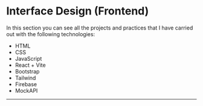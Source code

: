 # Interface Design (Frontend)

In this section you can see all the projects and practices that I have carried out with the following technologies:
- HTML
- CSS
- JavaScript
- React + Vite
- Bootstrap
- Tailwind
- Firebase
- MockAPI

<hr>


<a href="https://github.com/Kevin-Galarza77/Kevin-Galarza77.github.io/tree/Dise%C3%B1o-de-Interfaces/Deposito-de-Cerveza"><img src="https://i.postimg.cc/NFNRmGnC/Deposito-de-Cerveza-La-nenita.png" alt=""></a>

<a href="https://github.com/Kevin-Galarza77/Kevin-Galarza77.github.io/tree/Dise%C3%B1o-de-Interfaces/Veterinaria-Crud"><img src="https://i.postimg.cc/43NTBQ34/vet1.png" alt=""></a>

<a href="https://github.com/Kevin-Galarza77/Kevin-Galarza77.github.io/tree/Dise%C3%B1o-de-Interfaces/MiniMarketPepito-Crud"><img src="https://i.postimg.cc/1tDms8nF/minimarket.png" alt=""></a>

<a href="https://github.com/Kevin-Galarza77/Kevin-Galarza77.github.io/tree/Dise%C3%B1o-de-Interfaces/Practice-Portfolio"><img src="https://i.postimg.cc/fyL8Yr4f/portafolio.png" alt=""></a>

<a href="https://github.com/Kevin-Galarza77/Kevin-Galarza77.github.io/tree/Dise%C3%B1o-de-Interfaces/LadinPage-CSSGrid"><img src="https://i.postimg.cc/sgL1zn4G/grid.png" alt=""></a>

<a href="https://github.com/Kevin-Galarza77/Kevin-Galarza77.github.io/tree/Dise%C3%B1o-de-Interfaces/Frotend-Mentor"><img src="https://i.postimg.cc/QMwp7xtJ/huddle.png" alt=""></a>
